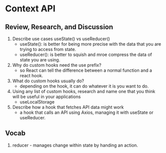 # Context API

## Review, Research, and Discussion

1. Describe use cases useState() vs useReducer()
    -  useState(): is better for being more precise with the data that you are trying to access from state.
    -  useReducer(): is better to squish and mroe compress the data of state you are using.
2. Why do custom hooks need the use prefix?
    - so React can tell the difference between a normal function and a react hook.
3. What do custom hooks usually do?
    - depending on the hook, it can do whatever it is you want to do.
4. Using any list of custom hooks, research and name one that you think will be useful in your applications
    - useLocalStorage
5. Describe how a hook that fetches API data might work
    - a hook that calls an API using Axios, managing it with useState or useReducer. 

## Vocab

1. reducer - manages change within state by handing an action.